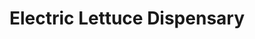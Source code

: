 ---
title: "Electric Lettuce Dispensary"
url: /portland/electric-lettuce-dispensary-southeast-13th-avenue/
shop: cannabis
---